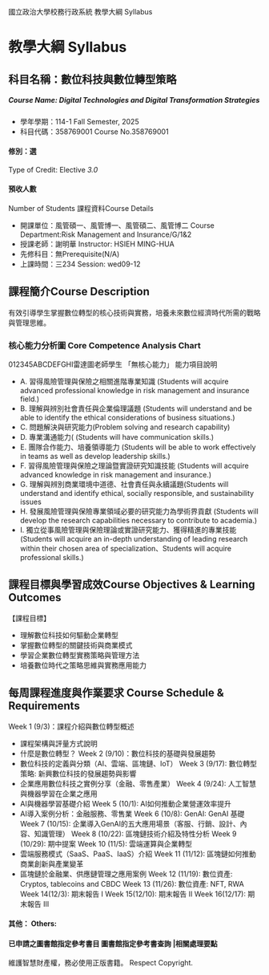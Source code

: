 國立政治大學校務行政系統 教學大綱 Syllabus
# 教學大綱 Syllabus
##  科目名稱：數位科技與數位轉型策略
#####  Course Name: Digital Technologies and Digital Transformation Strategies
  * 學年學期：114-1 Fall Semester, 2025 
  * 科目代碼：358769001 Course No.358769001
#### 修別：選
Type of Credit: Elective 
_3.0_
#### 預收人數
Number of Students
課程資料Course Details
  * 開課單位：風管碩一、風管博一、風管碩二、風管博二 Course Department:Risk Management and Insurance/G/1&2 
  * 授課老師：謝明華 Instructor: HSIEH MING-HUA 
  * 先修科目：無Prerequisite(N/A)
  * 上課時間：三234 Session: wed09-12
##  課程簡介Course Description
有效引導學生掌握數位轉型的核心技術與實務，培養未來數位經濟時代所需的戰略與管理思維。
###  核心能力分析圖 Core Competence Analysis Chart
012345ABCDEFGHI雷達圖老師學生
「無核心能力」 
能力項目說明
  * A. 習得風險管理與保險之相關進階專業知識 (Students will acquire advanced professional knowledge in risk management and insurance field.)
  * B. 理解與辨別社會責任與企業倫理議題 (Students will understand and be able to identify the ethical considerations of business situations.)
  * C. 問題解決與研究能力(Problem solving and research capability)
  * D. 專業溝通能力( (Students will have communication skills.)
  * E. 團隊合作能力、培養領導能力 (Students will be able to work effectively in teams as well as develop leadership skills.)
  * F. 習得風險管理與保險之理論暨實證研究知識技能 (Students will acquire advanced knowledge in risk management and insurance.)
  * G. 理解與辨別商業環境中道德、社會責任與永續議題(Students will understand and identify ethical, socially responsible, and sustainability issues 
  * H. 發展風險管理與保險專業領域必要的研究能力為學術界貢獻 (Students will develop the research capabilities necessary to contribute to academia.)
  * I. 獨立從事風險管理與保險理論或實證研究能力、獲得精進的專業技能(Students will acquire an in-depth understanding of leading research within their chosen area of specialization、Students will acquire professional skills.)
##  課程目標與學習成效Course Objectives & Learning Outcomes 
【課程目標】
- 理解數位科技如何驅動企業轉型
- 掌握數位轉型的關鍵技術與商業模式
- 學習企業數位轉型實務策略與管理方法
- 培養數位時代之策略思維與實務應用能力
##  每周課程進度與作業要求 Course Schedule & Requirements
Week 1 (9/3)：課程介紹與數位轉型概述
- 課程架構與評量方式說明
- 什麼是數位轉型？
Week 2 (9/10)：數位科技的基礎與發展趨勢
- 數位科技的定義與分類（AI、雲端、區塊鏈、IoT）
Week 3 (9/17): 數位轉型策略: 新興數位科技的發展趨勢與影響
- 企業應用數位科技之實例分享（金融、零售產業）
Week 4 (9/24): 人工智慧與機器學習在企業之應用
- AI與機器學習基礎介紹
Week 5 (10/1): AI如何推動企業營運效率提升
- AI導入案例分析：金融服務、零售業
Week 6 (10/8): GenAI: GenAI 基礎
Week 7 (10/15): 企業導入GenAI的五大應用場景（客服、行銷、設計、內容、知識管理）
Week 8 (10/22): 區塊鏈技術介紹及特性分析
Week 9 (10/29): 期中提案
Week 10 (11/5): 雲端運算與企業轉型
- 雲端服務模式（SaaS、PaaS、IaaS）介紹
Week 11 (11/12): 區塊鏈如何推動商業創新與產業變革
- 區塊鏈於金融業、供應鏈管理之應用案例
Week 12 (11/19): 數位資產: Cryptos, tablecoins and CBDC
Week 13 (11/26): 數位資產: NFT, RWA
Week 14(12/3): 期末報告 I
Week 15(12/10): 期末報告 II
Week 16(12/17): 期末報告 III
####  其他： Others:
####  已申請之圖書館指定參考書目  圖書館指定參考書查詢 |相關處理要點
維護智慧財產權，務必使用正版書籍。 Respect Copyright.